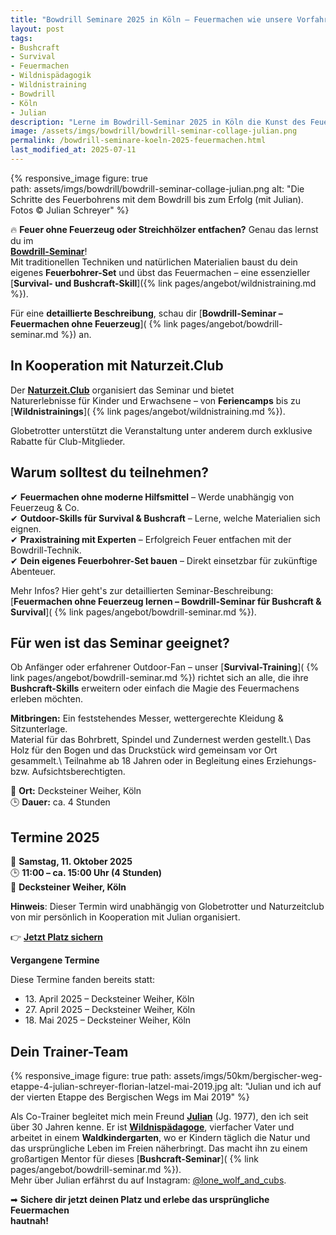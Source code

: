 ```yaml
---  
title: "Bowdrill Seminare 2025 in Köln – Feuermachen wie unsere Vorfahren"  
layout: post  
tags:  
- Bushcraft  
- Survival  
- Feuermachen  
- Wildnispädagogik  
- Wildnistraining  
- Bowdrill  
- Köln  
- Julian
description: "Lerne im Bowdrill-Seminar 2025 in Köln die Kunst des Feuermachens ohne Feuerzeug. Perfekt für Bushcraft-, Survival- und Outdoor-Fans!"  
image: /assets/imgs/bowdrill/bowdrill-seminar-collage-julian.png
permalink: /bowdrill-seminare-koeln-2025-feuermachen.html
last_modified_at: 2025-07-11
--- 
```

{% responsive_image figure: true                                                
path: assets/imgs/bowdrill/bowdrill-seminar-collage-julian.png 
alt: "Die Schritte des Feuerbohrens mit dem Bowdrill bis zum Erfolg (mit Julian).
Fotos &copy; Julian Schreyer" %}    

🔥 **Feuer ohne Feuerzeug oder Streichhölzer entfachen?** Genau das lernst du im  
[**Bowdrill-Seminar**](/seminare/bowdrill-feuermachen.html)!  
Mit traditionellen Techniken und natürlichen Materialien baust du dein eigenes
**Feuerbohrer-Set** und übst das Feuermachen – eine essenzieller [**Survival- und 
Bushcraft-Skill**]({% link pages/angebot/wildnistraining.md %}).<!--break-->

Für eine **detaillierte Beschreibung**, schau dir 
[**Bowdrill-Seminar – Feuermachen ohne Feuerzeug**](
{% link pages/angebot/bowdrill-seminar.md %}) an.  

## In Kooperation mit Naturzeit.Club  

Der [**Naturzeit.Club**](https://naturzeit.club/) organisiert das Seminar und bietet  
Naturerlebnisse für Kinder und Erwachsene – von **Feriencamps** bis zu [**Wildnistrainings**](
{% link pages/angebot/wildnistraining.md %}).  

Globetrotter unterstützt die Veranstaltung unter anderem durch exklusive  
Rabatte für Club-Mitglieder.  

## Warum solltest du teilnehmen?  
✔ **Feuermachen ohne moderne Hilfsmittel** – Werde unabhängig von Feuerzeug & Co.  
✔ **Outdoor-Skills für Survival & Bushcraft** – Lerne, welche Materialien sich eignen.  
✔ **Praxistraining mit Experten** – Erfolgreich Feuer entfachen mit der Bowdrill-Technik.  
✔ **Dein eigenes Feuerbohrer-Set bauen** – Direkt einsetzbar für zukünftige Abenteuer.  

Mehr Infos? Hier geht's zur detaillierten Seminar-Beschreibung: 
[**Feuermachen ohne Feuerzeug lernen – Bowdrill-Seminar für Bushcraft & Survival**](
{% link pages/angebot/bowdrill-seminar.md %}).  

## Für wen ist das Seminar geeignet?  
Ob Anfänger oder erfahrener Outdoor-Fan – unser [**Survival-Training**](
{% link pages/angebot/bowdrill-seminar.md %}) richtet sich an alle, 
die ihre **Bushcraft-Skills** erweitern oder einfach die Magie des Feuermachens erleben möchten.  

**Mitbringen:** Ein feststehendes Messer, wettergerechte Kleidung & Sitzunterlage.  
Material für das Bohrbrett, Spindel und Zundernest werden gestellt.\\
Das Holz für den Bogen und das Druckstück wird gemeinsam vor Ort gesammelt.\\
Teilnahme ab 18 Jahren oder in Begleitung eines Erziehungs- bzw. Aufsichtsberechtigten.

📍 **Ort:** Decksteiner Weiher, Köln  
🕒 **Dauer:** ca. 4 Stunden  

## Termine 2025

📅 **Samstag, 11. Oktober 2025**  
🕒 **11:00 – ca. 15:00 Uhr (4 Stunden)**  
📍 **Decksteiner Weiher, Köln**

**Hinweis**: Dieser Termin wird unabhängig von Globetrotter und Naturzeitclub  
von mir persönlich in Kooperation mit Julian organisiert.

👉 [**Jetzt Platz sichern**](
https://rausgegangen.de/events/bowdrill-feuermachen-feuer-machen-wie-fruher-0)


**Vergangene Termine**

Diese Termine fanden bereits statt:

- 13\. April 2025 – Decksteiner Weiher, Köln  
- 27\. April 2025 – Decksteiner Weiher, Köln  
- 18\. Mai 2025 – Decksteiner Weiher, Köln

## Dein Trainer-Team  

{% responsive_image figure: true 
path: assets/imgs/50km/bergischer-weg-etappe-4-julian-schreyer-florian-latzel-mai-2019.jpg
alt: "Julian und ich auf der vierten Etappe des Bergischen Wegs im Mai 2019" %}

Als Co-Trainer begleitet mich mein Freund [**Julian**](/thema/julian/) (Jg. 1977), 
den ich seit über 30 Jahren kenne.
Er ist [**Wildnispädagoge**](/thema/wildnispadagogik/), vierfacher Vater
und arbeitet in einem  **Waldkindergarten**, 
wo er Kindern täglich die Natur und das ursprüngliche Leben im Freien näherbringt. 
Das macht ihn zu einem großartigen Mentor für dieses [**Bushcraft-Seminar**](
{% link pages/angebot/bowdrill-seminar.md %}).  
Mehr über Julian erfährst du auf Instagram: [@lone_wolf_and_cubs](https://www.instagram.com/lone_wolf_and_cubs/).

➡ **Sichere dir jetzt deinen Platz und erlebe das ursprüngliche Feuermachen  
hautnah!**  

